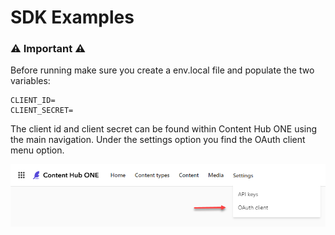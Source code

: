# SDK Examples

### :warning: Important :warning:
Before running make sure you create a env.local file and populate the two variables:
```
CLIENT_ID=
CLIENT_SECRET=
```
The client id and client secret can be found within Content Hub ONE using the main navigation. Under the settings option you find the OAuth client menu option.

![Client credentials](../.github/client-credentials.png)
